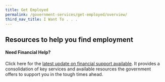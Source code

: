 ```yaml
---
title: Get Employed
permalink: /government-services/get-employed/overview/
third_nav_title: I Want To . . .
---
```


## Resources to help you find employment


#### Need Financial Help?
Click here for the [latest update on financial support available](https://articles.life.gov.sg/financial-support-workers-self-employed/). It provides a consolidation of key services and available resources the government offers to support you in the tough times ahead.
